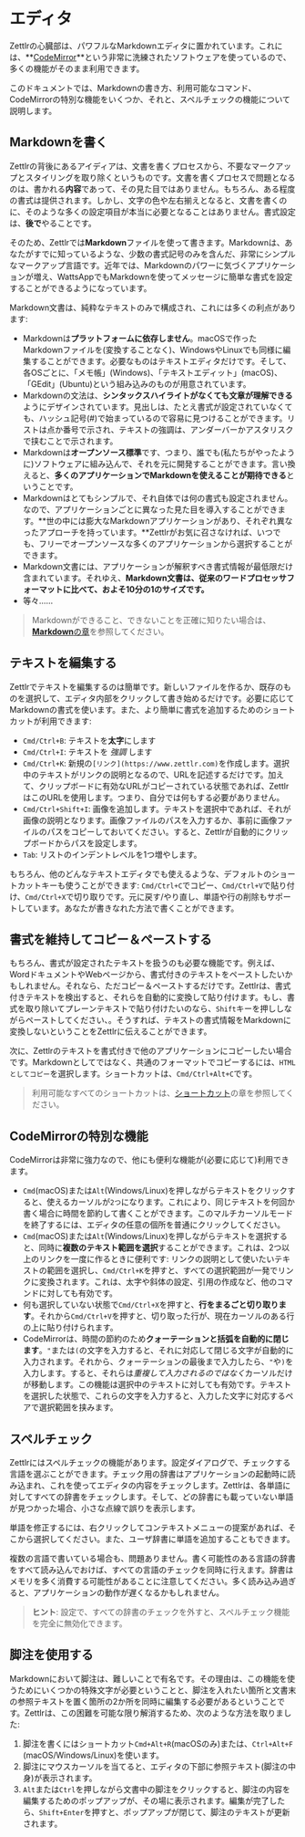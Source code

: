 # エディタ

Zettlrの心臓部は、パワフルなMarkdownエディタに置かれています。これには、**[CodeMirror](https://codemirror.net/)**という非常に洗練されたソフトウェアを使っているので、多くの機能がそのまま利用できます。

このドキュメントでは、Markdownの書き方、利用可能なコマンド、CodeMirrorの特別な機能をいくつか、それと、スペルチェックの機能について説明します。

## Markdownを書く

Zettlrの背後にあるアイディアは、文書を書くプロセスから、不要なマークアップとスタイリングを取り除くというものです。文書を書くプロセスで問題となるのは、書かれる**内容**であって、その見た目ではありません。もちろん、ある程度の書式は提供されます。しかし、文字の色や左右揃えとなると、文書を書くのに、そのような多くの設定項目が本当に必要となることはありません。書式設定は、**後で**やることです。

そのため、Zettlrでは**Markdown**ファイルを使って書きます。Markdownは、あなたがすでに知っているような、少数の書式記号のみを含んだ、非常にシンプルなマークアップ言語です。近年では、Markdownのパワーに気づくアプリケーションが増え、WattsAppでもMarkdownを使ってメッセージに簡単な書式を設定することができるようになっています。

Markdown文書は、純粋なテキストのみで構成され、これには多くの利点があります:

* Markdownは**プラットフォームに依存しません**。macOSで作ったMarkdownファイルを(変換することなく)、WindowsやLinuxでも同様に編集することができます。必要なものはテキストエディタだけです。そして、各OSごとに、「メモ帳」(Windows)、「テキストエディット」(macOS)、「GEdit」(Ubuntu)という組み込みのものが用意されています。
* Markdownの文法は、**シンタックスハイライトがなくても文章が理解できる**ようにデザインされています。見出しは、たとえ書式が設定されていなくても、ハッシュ記号(#)で始まっているので容易に見つけることができます。リストは点か番号で示され、テキストの強調は、アンダーバーかアスタリスクで挟むことで示されます。
* Markdownは**オープンソース標準**です、つまり、誰でも(私たちがやったように)ソフトウェアに組み込んで、それを元に開発することができます。言い換えると、**多くのアプリケーションでMarkdownを使えることが期待できる**ということです。
* Markdownはとてもシンプルで、それ自体では何の書式も設定されません。なので、アプリケーションごとに異なった見た目を導入することができます。**世の中には膨大なMarkdownアプリケーションがあり、それぞれ異なったアプローチを持っています。**Zettlrがお気に召さなければ、いつでも、フリーでオープンソースな多くのアプリケーションから選択することができます。
* Markdown文書には、アプリケーションが解釈すべき書式情報が最低限だけ含まれています。それゆえ、**Markdown文書は、従来のワードプロセッサフォーマットに比べて、およそ10分の1のサイズです。**
* 等々……

> Markdownができること、できないことを正確に知りたい場合は、[**Markdown**の章](../reference/markdown-basics.md)を参照してください。

## テキストを編集する

Zettlrでテキストを編集するのは簡単です。新しいファイルを作るか、既存のものを選択して、エディタ内部をクリックして書き始めるだけです。必要に応じてMarkdownの書式を使います。また、より簡単に書式を追加するためのショートカットが利用できます:

* `Cmd/Ctrl+B`: テキストを**太字**にします
* `Cmd/Ctrl+I`: テキストを _強調_ します
* `Cmd/Ctrl+K`: 新規の`[リンク](https://www.zettlr.com)`を作成します。選択中のテキストがリンクの説明となるので、URLを記述するだけです。加えて、クリップボードに有効なURLがコピーされている状態であれば、ZettlrはこのURLを使用します。つまり、自分では何もする必要がありません。
* `Cmd/Ctrl+Shift+I`: 画像を追加します。テキストを選択中であれば、それが画像の説明となります。画像ファイルのパスを入力するか、事前に画像ファイルのパスをコピーしておいてください。すると、Zettlrが自動的にクリップボードからパスを設定します。
* `Tab`: リストのインデントレベルを1つ増やします。

もちろん、他のどんなテキストエディタでも使えるような、デフォルトのショートカットキーも使うことができます: `Cmd/Ctrl+C`でコピー、`Cmd/Ctrl+V`で貼り付け、`Cmd/Ctrl+X`で切り取りです。元に戻す/やり直し、単語や行の削除もサポートしています。あなたが書きなれた方法で書くことができます。

## 書式を維持してコピー＆ペーストする

もちろん、書式が設定されたテキストを扱うのも必要な機能です。例えば、WordドキュメントやWebページから、書式付きのテキストをペーストしたいかもしれません。それなら、ただコピー＆ペーストするだけです。Zettlrは、書式付きテキストを検出すると、それらを自動的に変換して貼り付けます。もし、書式を取り除いてプレーンテキストで貼り付けたいのなら、`Shift`キーを押ししながらペーストしてください、。そうすれば、テキストの書式情報をMarkdownに変換しないということをZettlrに伝えることができます。

次に、Zettlrのテキストを書式付きで他のアプリケーションにコピーしたい場合です。Markdownとしてではなく、共通のフォーマットでコピーするには、`HTMLとしてコピー`を選択します。ショートカットは、`Cmd/Ctrl+Alt+C`です。

> 利用可能なすべてのショートカットは、[ショートカット](../reference/shortcuts.md)の章を参照してください。

## CodeMirrorの特別な機能

CodeMirrorは非常に強力なので、他にも便利な機能が(必要に応じて)利用できます。

* `Cmd`(macOS)または`Alt`(Windows/Linux)を押しながらテキストをクリックすると、使えるカーソルが`2つ`になります。これにより、同じテキストを何回か書く場合に時間を節約して書くことができます。このマルチカーソルモードを終了するには、エディタの任意の個所を普通にクリックしてください。
* `Cmd`(macOS)または`Alt`(Windows/Linux)を押しながらテキストを選択すると、同時に**複数のテキスト範囲を選択**することができます。これは、2つ以上のリンクを一度に作るときに便利です: リンクの説明として使いたいテキストの範囲を選択し、`Cmd/Ctrl+K`を押すと、すべての選択範囲が一発でリンクに変換されます。これは、太字や斜体の設定、引用の作成など、他のコマンドに対しても有効です。
* 何も選択していない状態で`Cmd/Ctrl+X`を押すと、**行をまるごと切り取ります**。それから`Cmd/Ctrl+V`を押すと、切り取った行が、現在カーソルのある行の上に貼り付けられます。
* CodeMirrorは、時間の節約のため**クォーテーションと括弧を自動的に閉じます**。`"`または`(`の文字を入力すると、それに対応して閉じる文字が自動的に入力されます。それから、クォーテーションの最後まで入力したら、`"`や`)`を入力します。すると、それらは*重複して入力されるのではなく*カーソルだけが移動します。この機能は選択中のテキストに対しても有効です。テキストを選択した状態で、これらの文字を入力すると、入力した文字に対応するペアで選択範囲を挟みます。

## スペルチェック

Zettlrにはスペルチェックの機能があります。設定ダイアログで、チェックする言語を選ぶことができます。チェック用の辞書はアプリケーションの起動時に読み込まれ、これを使ってエディタの内容をチェックします。Zettlrは、各単語に対してすべての辞書をチェックします。そして、どの辞書にも載っていない単語が見つかった場合、小さな点線で誤りを表示します。

単語を修正するには、右クリックしてコンテキストメニューの提案があれば、そこから選択してください。また、ユーザ辞書に単語を追加することもできます。

複数の言語で書いている場合も、問題ありません。書く可能性のある言語の辞書をすべて読み込んでおけば、すべての言語のチェックを同時に行えます。辞書はメモリを多く消費する可能性があることに注意してください。多く読み込み過ぎると、アプリケーションの動作が遅くなるかもしれません。

> **ヒント**: 設定で、すべての辞書のチェックを外すと、スペルチェック機能を完全に無効化できます。

## 脚注を使用する

Markdownにおいて脚注は、難しいことで有名です。その理由は、この機能を使うためにいくつかの特殊文字が必要ということと、脚注を入れたい箇所と文書末の参照テキストを置く箇所の2か所を同時に編集する必要があるということです。Zettlrは、この困難を可能な限り解消するため、次のような方法を取りました:

1. 脚注を書くにはショートカット`Cmd+Alt+R`(macOSのみ)または、`Ctrl+Alt+F` (macOS/Windows/Linux)を使います。
2. 脚注にマウスカーソルを当てると、エディタの下部に参照テキスト(脚注の中身)が表示されます。
3. `Alt`または`Ctrl`を押しながら文書中の脚注をクリックすると、脚注の内容を編集するためのポップアップが、その場に表示されます。編集が完了したら、`Shift+Enter`を押すと、ポップアップが閉じて、脚注のテキストが更新されます。
